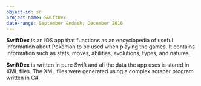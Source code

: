 ```yaml
---
object-id: sd
project-name: SwiftDex
date-range: September &ndash; December 2016
---
```

**SwiftDex** is an iOS app that functions as an encyclopedia of useful information about Pokémon to be used when playing the games. It contains information such as stats, moves, abilities, evolutions, types, and natures.

**SwiftDex** is written in pure Swift and all the data the app uses is stored in XML files. The XML files were generated using a complex scraper program written in C#.